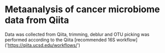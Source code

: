 # Metaanalysis of cancer microbiome data from Qiita

Data was collected from Qiita, trimming, deblur and OTU picking was performed according to the Qiita [recommended 16S workflow] ('https://qiita.ucsd.edu/workflows/')
